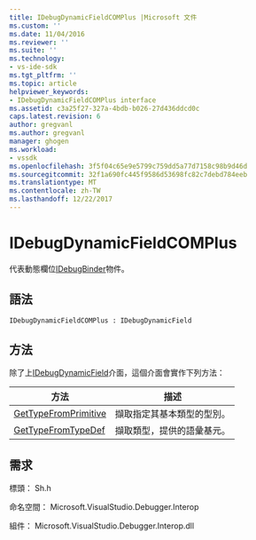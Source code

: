 ```yaml
---
title: IDebugDynamicFieldCOMPlus |Microsoft 文件
ms.custom: ''
ms.date: 11/04/2016
ms.reviewer: ''
ms.suite: ''
ms.technology:
- vs-ide-sdk
ms.tgt_pltfrm: ''
ms.topic: article
helpviewer_keywords:
- IDebugDynamicFieldCOMPlus interface
ms.assetid: c3a25f27-327a-4bdb-b026-27d436ddcd0c
caps.latest.revision: 6
author: gregvanl
ms.author: gregvanl
manager: ghogen
ms.workload:
- vssdk
ms.openlocfilehash: 3f5f04c65e9e5799c759dd5a77d7158c98b9d46d
ms.sourcegitcommit: 32f1a690fc445f9586d53698fc82c7debd784eeb
ms.translationtype: MT
ms.contentlocale: zh-TW
ms.lasthandoff: 12/22/2017
---
```

# <a name="idebugdynamicfieldcomplus"></a>IDebugDynamicFieldCOMPlus
代表動態欄位[IDebugBinder](../../../extensibility/debugger/reference/idebugbinder.md)物件。  
  
## <a name="syntax"></a>語法  
  
```  
IDebugDynamicFieldCOMPlus : IDebugDynamicField  
```  
  
## <a name="methods"></a>方法  
 除了上[IDebugDynamicField](../../../extensibility/debugger/reference/idebugdynamicfield.md)介面，這個介面會實作下列方法：  
  
|方法|描述|  
|------------|-----------------|  
|[GetTypeFromPrimitive](../../../extensibility/debugger/reference/idebugdynamicfieldcomplus-gettypefromprimitive.md)|擷取指定其基本類型的型別。|  
|[GetTypeFromTypeDef](../../../extensibility/debugger/reference/idebugdynamicfieldcomplus-gettypefromtypedef.md)|擷取類型，提供的語彙基元。|  
  
## <a name="requirements"></a>需求  
 標頭： Sh.h  
  
 命名空間： Microsoft.VisualStudio.Debugger.Interop  
  
 組件： Microsoft.VisualStudio.Debugger.Interop.dll